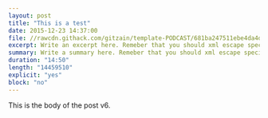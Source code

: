 ```yaml
---
layout: post
title: "This is a test"
date: 2015-12-23 14:37:00
file: //rawcdn.githack.com/gitzain/template-PODCAST/681ba247511ebe4da4db763fdf8ef059fe03ae78/_episodes/test.mp3
excerpt: Write an excerpt here. Remeber that you should xml escape special characters.
summary: Write a summary here. Remeber that you should xml escape special characters.
duration: "14:50"
length: "14459510"
explicit: "yes"
block: "no"
---
```


This is the body of the post v6.